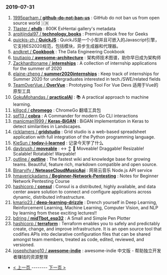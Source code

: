 ### 2019-07-31 
1. [1995parham / **github-do-not-ban-us**](https://github.com/1995parham/github-do-not-ban-us) : GitHub do not ban us from open source world 🇮🇷
1. [Tlaster / **ehdb**](https://github.com/Tlaster/ehdb) : 800K ExHentai gallery's metadata
1. [arpitjindal97 / **technology_books**](https://github.com/arpitjindal97/technology_books) : Premium eBook free for Geeks
1. [quickjs-zh / **QuickJS**](https://github.com/quickjs-zh/QuickJS) : QuickJS是一个小型并且可嵌入的Javascript引擎，它支持ES2020规范，包括模块，异步生成器和代理器。
1. [andkret / **Cookbook**](https://github.com/andkret/Cookbook) : The Data Engineering Cookbook
1. [toutiaoio / **awesome-architecture**](https://github.com/toutiaoio/awesome-architecture) : 架构师技术图谱，助你早日成为架构师
1. [Zackhardtoname / **internships**](https://github.com/Zackhardtoname/internships) : A collection of internship applications for the summer of 2020
1. [elaine-zheng / **summer2020internships**](https://github.com/elaine-zheng/summer2020internships) : Keep track of internships for Summer 2020 for undergraduates interested in tech./SWE/related fields
1. [TeamOverVue / **OverVue**](https://github.com/TeamOverVue/OverVue) : Prototyping Tool For Vue Devs 适用于Vue的原型工具
1. [GokuMohandas / **practicalAI**](https://github.com/GokuMohandas/practicalAI) : 📚 A practical approach to machine learning.
1. [killgcd / **chromego**](https://github.com/killgcd/chromego) : ChromeGo 翻墙工具包
1. [spf13 / **cobra**](https://github.com/spf13/cobra) : A Commander for modern Go CLI interactions
1. [manicman1999 / **Keras-BiGAN**](https://github.com/manicman1999/Keras-BiGAN) : BiGAN implementation in Keras to detect similarities in Landscapes.
1. [ricklamers / **gridstudio**](https://github.com/ricklamers/gridstudio) : Grid studio is a web-based spreadsheet application with full integration of the Python programming language.
1. [KieSun / **today-i-learned**](https://github.com/KieSun/today-i-learned) : 记录今天学了什么
1. [daybrush / **moveable**](https://github.com/daybrush/moveable) : ↔️ ↕️ 🔄 Moveable! Draggable! Resizable! Scalable! Rotatable! Warpable!
1. [outline / **outline**](https://github.com/outline/outline) : The fastest wiki and knowledge base for growing teams. Beautiful, feature rich, markdown compatible and open source.
1. [Binaryify / **NeteaseCloudMusicApi**](https://github.com/Binaryify/NeteaseCloudMusicApi) : 网易云音乐 Node.js API service
1. [hmaverickadams / **Beginner-Network-Pentesting**](https://github.com/hmaverickadams/Beginner-Network-Pentesting) : Notes for Beginner Network Pentesting Course
1. [hashicorp / **consul**](https://github.com/hashicorp/consul) : Consul is a distributed, highly available, and data center aware solution to connect and configure applications across dynamic, distributed infrastructure.
1. [kmario23 / **deep-learning-drizzle**](https://github.com/kmario23/deep-learning-drizzle) : Drench yourself in Deep Learning, Reinforcement Learning, Machine Learning, Computer Vision, and NLP by learning from these exciting lectures!!
1. [bdring / **midTbot_esp32**](https://github.com/bdring/midTbot_esp32) : A Small and Simple Pen Plotter
1. [hashicorp / **terraform**](https://github.com/hashicorp/terraform) : Terraform enables you to safely and predictably create, change, and improve infrastructure. It is an open source tool that codifies APIs into declarative configuration files that can be shared amongst team members, treated as code, edited, reviewed, and versioned.
1. [josephchang10 / **awesome-indie**](https://github.com/josephchang10/awesome-indie) : awesome-indie 中文版 - 帮助独立开发者赚钱的资源整理 

- [ < 上一页 ](https://github.com/able8/github-trending-daily-record/blob/master/2019-07-30.md) -------- [ 下一页 > ](https://github.com/able8/github-trending-daily-record/blob/master/2019-08-01.md)